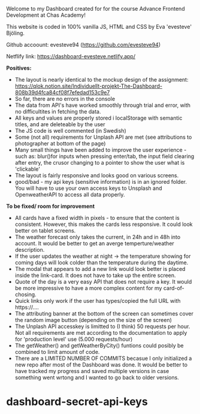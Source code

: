 Welcome to my Dashboard created for for the course Advance Frontend Development at Chas Academy!

This website is coded in 100% vanilla JS, HTML and CSS by Eva 'evesteve' Bjöling.

Github accoount: evesteve94 (https://github.com/evesteve94)

Netflify link: https://dashboard-evesteve.netlify.app/

**Positives:**

- The layout is nearly identical to the mockup design of the assignment: https://qlok.notion.site/Individuellt-projekt-The-Dashboard-808b39d4fca84cf08f7efedad153c9e7
- So far, there are no errors in the console
- The data from API's have worked smoothly through trial and error, with no difficultites in fetching the data.
- All keys and values are properly stored i localStorage with semantic titles, and are deleteable by the user
- The JS code is well commented (in Swedish)
- Some (not all) requirements for Unplash API are met (see attributions to photographer at bottom of the page)
- Many small things have been added to improve the user experience - such as: blur()for inputs when pressing enter/tab, the input field clearing after entry, the crusor changing to a pointer to show the user what is 'clickable'
- The layout is fairly responsive and looks good on various screens.
- good/bad - my api keys (sensitive information) is in an ignored folder. You will have to use your own access keys to Unsplash and OpenweatherAPI to access all data properly.

**To be fixed/ room for improvement**

- All cards have a fixed width in pixels - to ensure that the content is consistent. However, this makes the cards less responsive. It could look better on tablet screens.
- The weather forecast only takes the current, in 24h and in 48h into account. It would be better to get an averge temperture/weather description.
- If the user updates the weather at night -> the temperature showing for coming days will look colder than the temperature during the daytime.
- The modal that appears to add a new link would look better is placed inside the link-card. It does not have to take up the entire screen.
- Quote of the day is a very easy API that does not require a key. It would be more impressive to have a more complex content for my card-of-chosing.
- Quick links only work if the user has types/copied the full URL with https://....
- The attributing banner at the bottom of the screen can sometimes cover the random image button (depending on the size of the screen)
- The Unplash API accesskey is limitted to (I think) 50 requests per hour. Not all requirements are met according to the documentation to apply for 'production level' use (5.000 requests/hour)
- The getWeather() and getWeatherByCity() funtions could posibly be combined to limit amount of code.
- There are a LIMITED NUMBER OF COMMITS becasue I only initialized a new repo after most of the Dashboard was done. It would be better to have tracked my progress and saved multiple versions in case something went wrtong and I wanted to go back to older versions.
# dashboard-secret-api-keys
